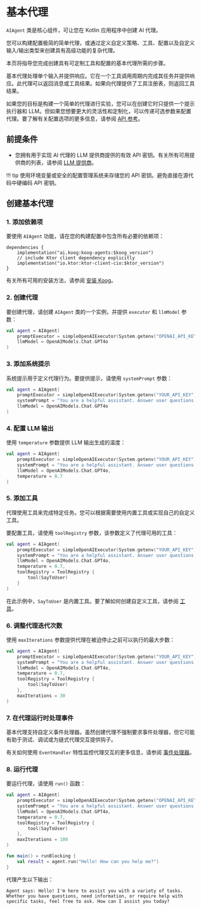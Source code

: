 # 基本代理

`AIAgent` 类是核心组件，可让您在 Kotlin 应用程序中创建 AI 代理。

您可以构建配置极简的简单代理，或通过定义自定义策略、工具、配置以及自定义输入/输出类型来创建具有高级功能的复杂代理。

本页将指导您完成创建具有可定制工具和配置的基本代理所需的步骤。

基本代理处理单个输入并提供响应。它在一个工具调用周期内完成其任务并提供响应。此代理可以返回消息或工具结果。如果向代理提供了工具注册表，则返回工具结果。

如果您的目标是构建一个简单的代理进行实验，您可以在创建它时只提供一个提示执行器和 LLM。但如果您想要更大的灵活性和定制化，可以传递可选参数来配置代理。要了解有关配置选项的更多信息，请参阅 [API 参考](https://api.koog.ai/agents/agents-core/ai.koog.agents.core.agent/-a-i-agent/-a-i-agent.html)。

## 前提条件

- 您拥有用于实现 AI 代理的 LLM 提供商提供的有效 API 密钥。有关所有可用提供商的列表，请参阅 [LLM 提供商](llm-providers.md)。

!!! tip
    使用环境变量或安全的配置管理系统来存储您的 API 密钥。避免直接在源代码中硬编码 API 密钥。

## 创建基本代理

### 1. 添加依赖项

要使用 `AIAgent` 功能，请在您的构建配置中包含所有必要的依赖项：

```
dependencies {
    implementation("ai.koog:koog-agents:$koog_version")
    // include Ktor client dependency explicitly
    implementation("io.ktor:ktor-client-cio:$ktor_version")
}
```

有关所有可用的安装方法，请参阅 [安装 Koog](getting-started.md#install-koog)。

### 2. 创建代理

要创建代理，请创建 `AIAgent` 类的一个实例，并提供 `executor` 和 `llmModel` 参数：

```kotlin
val agent = AIAgent(
    promptExecutor = simpleOpenAIExecutor(System.getenv("OPENAI_API_KEY")),
    llmModel = OpenAIModels.Chat.GPT4o
)
```

### 3. 添加系统提示

系统提示用于定义代理行为。要提供提示，请使用 `systemPrompt` 参数：

```kotlin
val agent = AIAgent(
    promptExecutor = simpleOpenAIExecutor(System.getenv("YOUR_API_KEY")),
    systemPrompt = "You are a helpful assistant. Answer user questions concisely.",
    llmModel = OpenAIModels.Chat.GPT4o
)
```

### 4. 配置 LLM 输出

使用 `temperature` 参数提供 LLM 输出生成的温度：

```kotlin
val agent = AIAgent(
    promptExecutor = simpleOpenAIExecutor(System.getenv("YOUR_API_KEY")),
    systemPrompt = "You are a helpful assistant. Answer user questions concisely.",
    llmModel = OpenAIModels.Chat.GPT4o,
    temperature = 0.7
)
```

### 5. 添加工具

代理使用工具来完成特定任务。您可以根据需要使用内置工具或实现自己的自定义工具。

要配置工具，请使用 `toolRegistry` 参数，该参数定义了代理可用的工具：

```kotlin
val agent = AIAgent(
    promptExecutor = simpleOpenAIExecutor(System.getenv("YOUR_API_KEY")),
    systemPrompt = "You are a helpful assistant. Answer user questions concisely.",
    llmModel = OpenAIModels.Chat.GPT4o,
    temperature = 0.7,
    toolRegistry = ToolRegistry {
        tool(SayToUser)
    }
)
```
在此示例中，`SayToUser` 是内置工具。要了解如何创建自定义工具，请参阅 [工具](tools-overview.md)。

### 6. 调整代理迭代次数

使用 `maxIterations` 参数提供代理在被迫停止之前可以执行的最大步数：

```kotlin
val agent = AIAgent(
    promptExecutor = simpleOpenAIExecutor(System.getenv("YOUR_API_KEY")),
    systemPrompt = "You are a helpful assistant. Answer user questions concisely.",
    llmModel = OpenAIModels.Chat.GPT4o,
    temperature = 0.7,
    toolRegistry = ToolRegistry {
        tool(SayToUser)
    },
    maxIterations = 30
)
```

### 7. 在代理运行时处理事件

基本代理支持自定义事件处理器。虽然创建代理不强制要求事件处理器，但它可能有助于测试、调试或为链式代理交互提供钩子。

有关如何使用 `EventHandler` 特性监控代理交互的更多信息，请参阅 [事件处理器](agent-event-handlers.md)。

### 8. 运行代理

要运行代理，请使用 `run()` 函数：

```kotlin
val agent = AIAgent(
    promptExecutor = simpleOpenAIExecutor(System.getenv("OPENAI_API_KEY")),
    systemPrompt = "You are a helpful assistant. Answer user questions concisely.",
    llmModel = OpenAIModels.Chat.GPT4o,
    temperature = 0.7,
    toolRegistry = ToolRegistry {
        tool(SayToUser)
    },
    maxIterations = 100
)

fun main() = runBlocking {
    val result = agent.run("Hello! How can you help me?")
}
```

代理产生以下输出：

```
Agent says: Hello! I'm here to assist you with a variety of tasks. Whether you have questions, need information, or require help with specific tasks, feel free to ask. How can I assist you today?